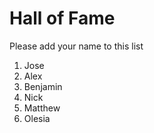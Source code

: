 # Hall of Fame
Please add your name to this list

1. Jose
2. Alex
3. Benjamin
4. Nick
5. Matthew
6. Olesia


